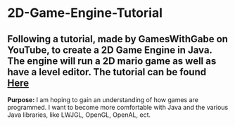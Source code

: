 # 2D-Game-Engine-Tutorial
## Following a tutorial, made by GamesWithGabe on YouTube, to create a 2D Game Engine in Java. The engine will run a 2D mario game as well as have a level editor. The tutorial can be found [Here](https://www.youtube.com/watch?v=VyKE7vz65rY&list=PLtrSb4XxIVbp8AKuEAlwNXDxr99e3woGE)

__Purpose:__ I am hoping to gain an understanding of how games are programmed. I want to become more comfortable with Java and the various Java libraries, like LWJGL, OpenGL, OpenAL, ect.
